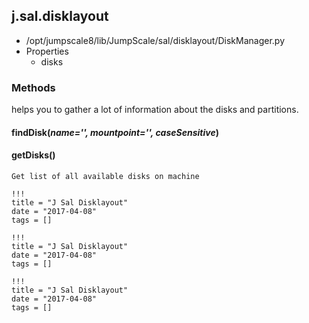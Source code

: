 <!-- toc -->
## j.sal.disklayout

- /opt/jumpscale8/lib/JumpScale/sal/disklayout/DiskManager.py
- Properties
    - disks

### Methods

helps you to gather a lot of information about the disks and partitions.

#### findDisk(*name='', mountpoint='', caseSensitive*) 

#### getDisks() 

```
Get list of all available disks on machine

```


```
!!!
title = "J Sal Disklayout"
date = "2017-04-08"
tags = []
```

```
!!!
title = "J Sal Disklayout"
date = "2017-04-08"
tags = []
```

```
!!!
title = "J Sal Disklayout"
date = "2017-04-08"
tags = []
```
